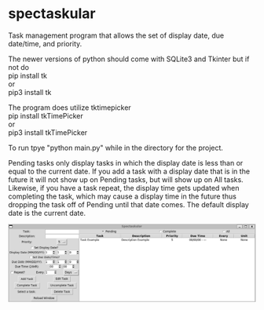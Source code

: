 # spectaskular
Task management program that allows the set of display date, due date/time, and priority.

The newer versions of python should come with SQLite3 and Tkinter but if not do  
pip install tk  
or  
pip3 install tk

The program does utilize tktimepicker  
pip install tkTimePicker  
or  
pip3 install tkTimePicker 

To run tpye "python main.py" while in the directory for the project.

Pending tasks only display tasks in which the display date is less than or equal to the current date.
If you add a task with a display date that is in the future it will not show up on Pending tasks, but will show up on All tasks.
Likewise, if you have a task repeat, the display time gets updated when completing the task, which may cause a display time in the future thus dropping the task off of Pending until that date comes.
The default display date is the current date.

![screenshot](image.png)